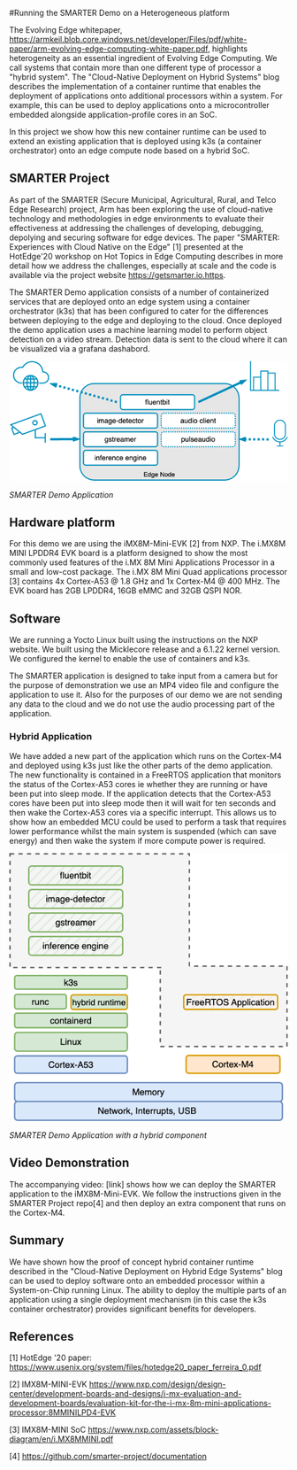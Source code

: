 #Running the SMARTER Demo on a Heterogeneous platform


The Evolving Edge whitepaper, https://armkeil.blob.core.windows.net/developer/Files/pdf/white-paper/arm-evolving-edge-computing-white-paper.pdf, highlights heterogeneity as an essential ingredient of Evolving Edge Computing. We call systems that contain more than one different type of processor a "hybrid system". The "Cloud-Native Deployment on Hybrid Systems" blog describes the implementation of a container runtime that enables the deployment of applications onto additional processors within a system.  For example, this can be used to deploy applications onto a microcontroller embedded alongside application-profile cores in an SoC.

In this project we show how this new container runtime can be used to extend an existing application that is deployed using k3s (a container orchestrator) onto an edge compute node based on a hybrid SoC.

## SMARTER Project

As part of the SMARTER (Secure Municipal, Agricultural, Rural, and Telco Edge Research) project, Arm has been exploring the use of cloud-native technology and methodologies in edge environments to evaluate their effectiveness at addressing the challenges of developing, debugging, depolying and securing software for edge devices. The paper "SMARTER: Experiences with Cloud Native on the Edge" [1] presented at the HotEdge'20 workshop on Hot Topics in Edge Computing describes in more detail how we address the challenges, especially at scale and the code is available via the project website https://getsmarter.io.https. 


The SMARTER Demo application consists of a number of containerized services that are deployed onto an edge system using a container orchestrator (k3s) that has been configured to cater for the differences between deploying to the edge and deploying to the cloud. Once deployed the demo application uses a machine learning model to perform object detection on a video stream. Detection data is sent to the cloud where it can be visualized via a grafana dashabord. 

![Smarter Demo Application][demoapp]

*SMARTER Demo Application*

## Hardware platform

For this demo we are using the iMX8M-Mini-EVK [2] from NXP. The i.MX8M MINI LPDDR4 EVK board is a platform designed to show the most commonly used features of the i.MX 8M Mini Applications Processor in a small and low-cost package. The i.MX 8M Mini Quad applications processor [3] contains 4x Cortex-A53 @ 1.8 GHz and 1x Cortex-M4 @ 400 MHz.  The EVK board has 2GB LPDDR4, 16GB eMMC and 32GB QSPI NOR. 

## Software

We are running a Yocto Linux built using the instructions on the NXP website. We built using the   Micklecore release and a 6.1.22 kernel version. We configured the kernel to enable the use of containers and k3s.

The SMARTER application is designed to take input from a camera but for the purpose of demonstration we use an MP4 video file and configure the application to use it. Also for the purposes of our demo we are not sending any data to the cloud and we do not use the audio processing part of the application. 

### Hybrid Application 
We have added a new part of the application which runs on the Cortex-M4 and deployed using k3s just like the other parts of the demo application. The new functionality is contained in a FreeRTOS application that monitors the status of the Cortex-A53 cores ie whether they are running or have been put into sleep mode. If the application detects that the Cortex-A53 cores have been put into sleep mode then it will wait for ten seconds and then wake the Cortex-A53 cores via a specific interrupt. This allows us to show how an embedded MCU could be used to perform a task that requires lower performance whilst the main system is suspended (which can save energy) and then wake the system if more compute power is required.


![Hybrid Smarter Demo Application][hybriddemoapp]

*SMARTER Demo Application with a hybrid component*

## Video Demonstration 

The accompanying video: [link] shows how we can deploy the SMARTER application to the iMX8M-Mini-EVK. We follow the instructions given in the SMARTER Project repo[4] and then deploy an extra component that runs on the Cortex-M4.


## Summary

We have shown how the proof of concept hybrid container runtime described in the "Cloud-Native Deployment on Hybrid Edge Systems" blog can be used to deploy software onto an embedded processor within a System-on-Chip running Linux. The ability to deploy the multiple parts of an application using a single deployment mechanism (in this case the k3s container orchestrator) provides significant benefits for developers.




## References


[1] HotEdge '20 paper: https://www.usenix.org/system/files/hotedge20_paper_ferreira_0.pdf

[2] IMX8M-MINI-EVK https://www.nxp.com/design/design-center/development-boards-and-designs/i-mx-evaluation-and-development-boards/evaluation-kit-for-the-i-mx-8m-mini-applications-processor:8MMINILPD4-EVK

[3] IMX8M-MINI SoC https://www.nxp.com/assets/block-diagram/en/i.MX8MMINI.pdf

[4] https://github.com/smarter-project/documentation

[demoapp]: images/smarter.drawio.png "SMARTER Demo Application"

[hybriddemoapp]: images/hybrid_smarter.drawio.png "Hybrid SMARTER Demo Application"


